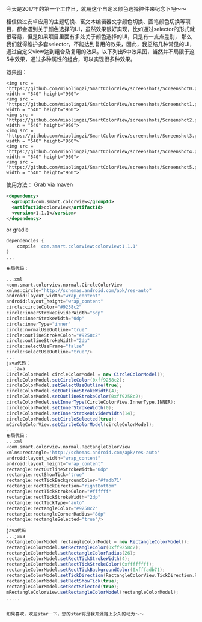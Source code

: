 今天是2017年的第一个工作日，就用这个自定义颜色选择控件来纪念下吧～～

相信做过安卓应用的主题切换、富文本编辑器文字颜色切换、画笔颜色切换等项目，都会遇到关于颜色选择的UI，虽然效果很好实现，比如通过selector的形式就很容易，但是如果项目里面有多处关于颜色选择的UI，只是有一点点差别，
那么我们就得维护多套selector，不能达到复用的效果，因此，我总结几种常见的UI，通过自定义view达到组合及复用的效果。以下列出5中效果图，当然并不局限于这5中效果，通过多种属性的组合，可以实现很多种效果。

效果图：

    <img src = "https://github.com/miaolingzi/SmartColorView/screenshots/Screenshot0.png" width = "540" height="960">
    <img src = "https://github.com/miaolingzi/SmartColorView/screenshots/Screenshot1.png" width = "540" height="960">
    <img src = "https://github.com/miaolingzi/SmartColorView/screenshots/Screenshot2.png" width = "540" height="960">
    <img src = "https://github.com/miaolingzi/SmartColorView/screenshots/Screenshot3.png" width = "540" height="960">
    <img src = "https://github.com/miaolingzi/SmartColorView/screenshots/Screenshot4.png" width = "540" height="960">
    <img src = "https://github.com/miaolingzi/SmartColorView/screenshots/Screenshot5.png" width = "540" height="960">

使用方法：
Grab via maven

```xml
<dependency>
  <groupId>com.smart.colorview</groupId>
  <artifactId>colorview</artifactId>
  <version>1.1.1</version>
</dependency>
```
or gradle

```gradle
dependencies {
    compile 'com.smart.colorview:colorview:1.1.1'
}
...

布局代码：

...xml
<com.smart.colorview.normal.CircleColorView
xmlns:circle="http://schemas.android.com/apk/res-auto"
android:layout_width="wrap_content"
android:layout_height="wrap_content"
circle:circleColor="#9258c2"
circle:innerStrokeDividerWidth="6dp"
circle:innerStrokeWidth="0dp"
circle:innerType="inner"
circle:normalUseOutline="true"
circle:outlineStrokeColor="#9258c2"
circle:outlineStrokeWidth="2dp"
circle:selectUseFrame="false"
circle:selectUseOutline="true"/>
...
java代码：
...java
CircleColorModel circleColorModel = new CircleColorModel();
circleColorModel.setCircleColor(0xff9258c2);
circleColorModel.setSelectUseOutline(true);
circleColorModel.setOutlineStrokeWidth(4);
circleColorModel.setOutlineStrokeColor(0xff9258c2);
circleColorModel.setInnerType(CircleColorView.InnerType.INNER);
circleColorModel.setInnerStrokeWidth(0);
circleColorModel.setInnerStrokeDividerWidth(14);
circleColorModel.setCircleSelected(true);
mCircleColorView.setCircleColorModel(circleColorModel);
...
布局代码：
...xml
<com.smart.colorview.normal.RectangleColorView
xmlns:rectangle='http://schemas.android.com/apk/res-auto'
android:layout_width="wrap_content"
android:layout_height="wrap_content"
rectangle:rectOutlineStrokeWidth="0dp"
rectangle:rectShowTick="true"
rectangle:rectTickBackgroundColor="#fadb71"
rectangle:rectTickDirection="rightBottom"
rectangle:rectTickStrokeColor="#ffffff"
rectangle:rectTickStrokeWidth="2dp"
rectangle:rectTickType="auto"
rectangle:rectangleColor="#9258c2"
rectangle:rectangleCornerRadius="8dp"
rectangle:rectangleSelected="true"/>
...
java代码
...java
RectangleColorModel rectangleColorModel = new RectangleColorModel();
rectangleColorModel.setRectangleColor(0xff9258c2);
rectangleColorModel.setRectangleColorRadius(26);
rectangleColorModel.setRectTickStrokeWidth(4);
rectangleColorModel.setRectTickStrokeColor(0xffffffff);
rectangleColorModel.setRectTickBackgroundColor(0xfffadb71);
rectangleColorModel.setTickDirection(RectangleColorView.TickDirection.RIGHT_BOTTOM);
rectangleColorModel.setRectShowTick(true);
rectangleColorModel.setRectSelected(true);
mRectangleColorView.setRectangleColorModel(rectangleColorModel);
.....


如果喜欢，欢迎star一下，您的star将是我开源路上永久的动力～～
